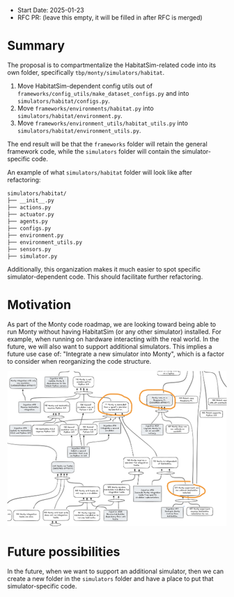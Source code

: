 - Start Date: 2025-01-23
- RFC PR: (leave this empty, it will be filled in after RFC is merged)

# Summary

The proposal is to compartmentalize the HabitatSim-related code into its own folder, specifically `tbp/monty/simulators/habitat`.

1. Move HabitatSim-dependent config utils out of `frameworks/config_utils/make_dataset_configs.py` and into `simulators/habitat/configs.py`.
2. Move `frameworks/environments/habitat.py` into `simulators/habitat/environment.py`.
3. Move `frameworks/environment_utils/habitat_utils.py` into `simulators/habitat/environment_utils.py`.

The end result will be that the `frameworks` folder will retain the general framework code, while the `simulators` folder will contain the simulator-specific code.

An example of what `simulators/habitat` folder will look like after refactoring:

```
simulators/habitat/
├── __init__.py
├── actions.py
├── actuator.py
├── agents.py
├── configs.py
├── environment.py
├── environment_utils.py
├── sensors.py
├── simulator.py
```

Additionally, this organization makes it much easier to spot specific simulator-dependent code. This should facilitate further refactoring.

# Motivation

As part of the Monty code roadmap, we are looking toward being able to run Monty without having HabitatSim (or any other simulator) installed. For example, when running on hardware interacting with the real world. In the future, we will also want to support additional simulators. This implies a future use case of: "Integrate a new simulator into Monty", which is a factor to consider when reorganizing the code structure.

![Near term code roadmap](0000_compartmentalize_simulator_code/near-term-code-roadmap-with-higlights.png)

# Future possibilities

In the future, when we want to support an additional simulator, then we can create a new folder in the `simulators` folder and have a place to put that simulator-specific code.